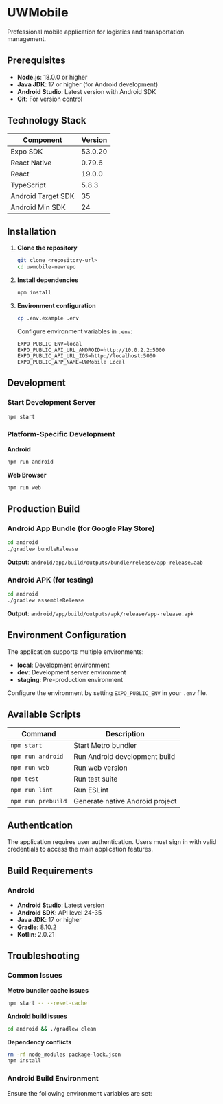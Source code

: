 # UWMobile

Professional mobile application for logistics and transportation management.

## Prerequisites

- **Node.js**: 18.0.0 or higher
- **Java JDK**: 17 or higher (for Android development)
- **Android Studio**: Latest version with Android SDK
- **Git**: For version control

## Technology Stack

| Component | Version |
|-----------|---------|
| Expo SDK | 53.0.20 |
| React Native | 0.79.6 |
| React | 19.0.0 |
| TypeScript | 5.8.3 |
| Android Target SDK | 35 |
| Android Min SDK | 24 |

## Installation

1. **Clone the repository**
   ```bash
   git clone <repository-url>
   cd uwmobile-newrepo
   ```

2. **Install dependencies**
   ```bash
   npm install
   ```

3. **Environment configuration**
   ```bash
   cp .env.example .env
   ```

   Configure environment variables in `.env`:
   ```env
   EXPO_PUBLIC_ENV=local
   EXPO_PUBLIC_API_URL_ANDROID=http://10.0.2.2:5000
   EXPO_PUBLIC_API_URL_IOS=http://localhost:5000
   EXPO_PUBLIC_APP_NAME=UWMobile Local
   ```

## Development

### Start Development Server

```bash
npm start
```

### Platform-Specific Development

**Android**
```bash
npm run android
```

**Web Browser**
```bash
npm run web
```

## Production Build

### Android App Bundle (for Google Play Store)

```bash
cd android
./gradlew bundleRelease
```

**Output**: `android/app/build/outputs/bundle/release/app-release.aab`

### Android APK (for testing)

```bash
cd android
./gradlew assembleRelease
```

**Output**: `android/app/build/outputs/apk/release/app-release.apk`

## Environment Configuration

The application supports multiple environments:

- **local**: Development environment
- **dev**: Development server environment  
- **staging**: Pre-production environment

Configure the environment by setting `EXPO_PUBLIC_ENV` in your `.env` file.

## Available Scripts

| Command | Description |
|---------|-------------|
| `npm start` | Start Metro bundler |
| `npm run android` | Run Android development build |
| `npm run web` | Run web version |
| `npm test` | Run test suite |
| `npm run lint` | Run ESLint |
| `npm run prebuild` | Generate native Android project |

## Authentication

The application requires user authentication. Users must sign in with valid credentials to access the main application features.

## Build Requirements

### Android
- **Android Studio**: Latest version
- **Android SDK**: API level 24-35
- **Java JDK**: 17 or higher
- **Gradle**: 8.10.2
- **Kotlin**: 2.0.21

## Troubleshooting

### Common Issues

**Metro bundler cache issues**
```bash
npm start -- --reset-cache
```

**Android build issues**
```bash
cd android && ./gradlew clean
```

**Dependency conflicts**
```bash
rm -rf node_modules package-lock.json
npm install
```

### Android Build Environment

Ensure the following environment variables are set:
